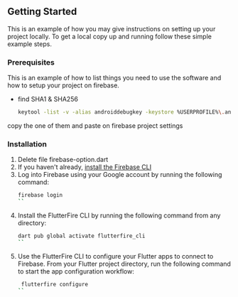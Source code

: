 <!-- GETTING STARTED -->
## Getting Started

This is an example of how you may give instructions on setting up your project locally.
To get a local copy up and running follow these simple example steps.

### Prerequisites

This is an example of how to list things you need to use the software and how to setup your project on firebase.
* find SHA1 & SHA256
  ```sh
  keytool -list -v -alias androiddebugkey -keystore %USERPROFILE%\.android\debug.keystore
  ```

copy the one of them and paste on firebase project settings


### Installation
1. Delete file firebase-option.dart 
2. If you haven't already, [install the Firebase CLI](https://firebase.google.com/docs/cli#setup_update_cli)
3. Log into Firebase using your Google account by running the following command:
   ```sh
   firebase login
   ``
4. Install the FlutterFire CLI by running the following command from any directory:
   ```sh
   dart pub global activate flutterfire_cli
   ``
5. Use the FlutterFire CLI to configure your Flutter apps to connect to Firebase.
   From your Flutter project directory, run the following command to start the app configuration workflow:
   ```sh
    flutterfire configure
   ``
